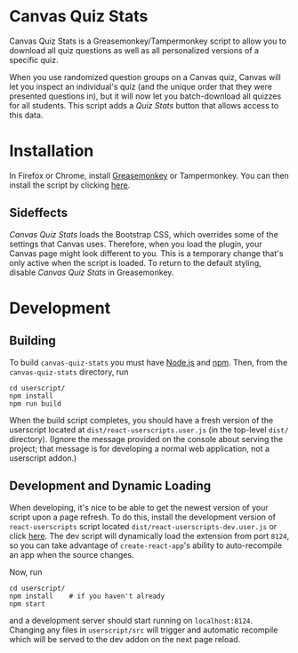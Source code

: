 # Canvas Quiz Stats
Canvas Quiz Stats is a Greasemonkey/Tampermonkey script to allow you to download all quiz questions as well
as all personalized versions of a specific quiz.

When you use randomized question groups on a Canvas quiz, Canvas will let you inspect an individual's quiz
(and the unique order that they were presented questions in), but it will now let you batch-download
all quizzes for all students. This script adds a *Quiz Stats* button that allows access to this data.

# Installation

In Firefox or Chrome, install [Greasemonkey](https://addons.mozilla.org/en-CA/firefox/addon/greasemonkey/) or Tampermonkey.
You can then install the script by clicking [here](https://github.com/siefkenj/canvas-quiz-stats/raw/main/dist/react-userscripts.user.js).

## Sideffects

*Canvas Quiz Stats* loads the Bootstrap CSS, which overrides some of the settings that Canvas uses. Therefore, when you load the plugin,
your Canvas page might look different to you. This is a temporary change that's only active when the script is loaded. To return to the
default styling, disable *Canvas Quiz Stats* in Greasemonkey.

# Development

## Building

To build `canvas-quiz-stats` you must have [Node.js](https://nodejs.org/en/download/) and [npm](https://docs.npmjs.com/downloading-and-installing-node-js-and-npm).
Then, from the `canvas-quiz-stats` directory, run

```
cd userscript/
npm install
npm run build
```

When the build script completes, you should have a fresh version of the userscript located at `dist/react-userscripts.user.js`
(in the top-level `dist/` directory). (Ignore the message provided on the console about serving the project; that message is for
developing a normal web application, not a userscript addon.)

## Development and Dynamic Loading

When developing, it's nice to be able to get the newest version of your script upon a page
refresh. To do this, install the development version of `react-userscripts` script located
`dist/react-userscripts-dev.user.js` or click [here](https://github.com/siefkenj/canvas-quiz-stats/raw/main/dist/react-userscripts-dev.user.js).
The dev script will dynamically load the extension from port `8124`, so you can take advantage of
`create-react-app`'s ability to auto-recompile an app when the source changes.

Now, run

```
cd userscript/
npm install    # if you haven't already
npm start
```

and a development server should start running on `localhost:8124`. Changing any files in `userscript/src` will trigger
and automatic recompile which will be served to the dev addon on the next page reload.
